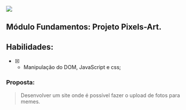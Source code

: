 ![](/meme-generator.gif)
## Módulo Fundamentos: Projeto Pixels-Art.

## Habilidades:
- [x] - Manipulação do DOM, JavaScript e css;
  
### Proposta:
> Desenvolver um site onde é possível fazer o upload de fotos para memes.


